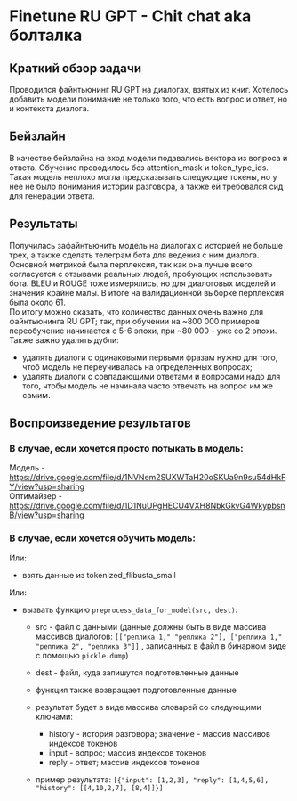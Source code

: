 # Finetune RU GPT - Chit chat aka болталка
## Краткий обзор задачи
Проводился файнтьюнинг RU GPT на диалогах, взятых из книг. Хотелось добавить модели понимание не только того, что есть вопрос и ответ, но и контекста диалога.

## Бейзлайн
В качестве бейзлайна на вход модели подавались вектора из вопроса и ответа. Обучение проводилось без attention_mask и token_type_ids.
Такая модель неплохо могла предсказывать следующие токены, но у нее не было понимания истории разговора, а также ей требовался сид для генерации ответа.

## Результаты
Получилась зафайнтьюнить модель на диалогах с историей не больше трех, а также сделать телеграм бота для ведения с ним диалога.
Основной метрикой была перплексия, так как она лучше всего согласуется с отзывами реальных людей, пробующих использовать бота.
BLEU и ROUGE тоже измерялись, но для диалоговых моделей и значения крайне малы. 
В итоге на валидационной выборке перплексия была около 61.  
По итогу можно сказать, что количество данных очень важно для файнтьюнинга RU GPT; 
так, при обучении на ~800 000 примеров переобучение начинается с 5-6 эпохи, при ~80 000 - уже со 2 эпохи.  
Также важно удалять дубли:
- удалять диалоги с одинаковыми первыми фразам нужно для того, чтоб модель не переучивалась на определенных вопросах;
- удалять диалоги с совпадающими ответами и вопросами надо для того, чтобы модель не начинала часто отвечать на вопрос им же самим.

## Воспроизведение результатов
### В случае, если хочется просто потыкать в модель:
Модель - https://drive.google.com/file/d/1NVNem2SUXWTaH20oSKUa9n9su54dHkFY/view?usp=sharing  
Оптимайзер - https://drive.google.com/file/d/1D1NuUPgHECU4VXH8NbkGkvG4WkypbsnB/view?usp=sharing

### В случае, если хочется обучить модель:
Или:
- взять данные из tokenized_flibusta_small

Или:
- вызвать функцию `preprocess_data_for_model(src, dest)`:
  - src - файл с данными (данные должны быть в виде массива массивов диалогов: `[["реплика 1," "реплика 2"], ["реплика 1," "реплика 2", "реплика 3"]]`
  , записанных в файл в бинарном виде с помощью `pickle.dump`)
  - dest - файл, куда запишутся подготовленные данные
  - функция также возвращает подготовленные данные
  - результат будет в виде массива словарей со следующими ключами:
    - history - история разговора; значение - массив массивов индексов токенов
    - input - вопрос; массив индексов токенов
    - reply - ответ; массив индексов токенов
    
   - пример результата:  `[{"input": [1,2,3], "reply": [1,4,5,6], "history": [[4,10,2,7], [8,4]]}]`